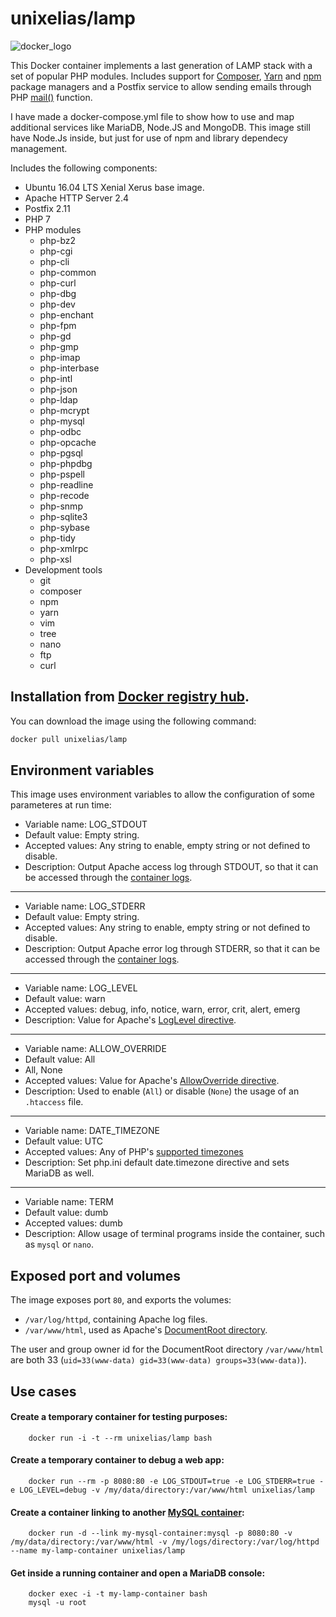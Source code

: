 unixelias/lamp
==========

![docker_logo](https://raw.githubusercontent.com/unixelias/docker-lamp/master/docker_139x115.png)

This Docker container implements a last generation of LAMP stack with a set of popular PHP modules. Includes support for [Composer](https://getcomposer.org/), [Yarn](http://yarn.io//) and [npm](https://www.npmjs.com/) package managers and a Postfix service to allow sending emails through PHP [mail()](http://php.net/manual/en/function.mail.php) function.

I have made a docker-compose.yml file to show how to use and map additional services like MariaDB, Node.JS and MongoDB. This image still have Node.Js inside, but just for use of npm and library dependecy management. 

Includes the following components:

 * Ubuntu 16.04 LTS Xenial Xerus base image.
 * Apache HTTP Server 2.4
 * Postfix 2.11
 * PHP 7
 * PHP modules
 	* php-bz2
	* php-cgi
	* php-cli
	* php-common
	* php-curl
	* php-dbg
	* php-dev
	* php-enchant
	* php-fpm
	* php-gd
	* php-gmp
	* php-imap
	* php-interbase
	* php-intl
	* php-json
	* php-ldap
	* php-mcrypt
	* php-mysql
	* php-odbc
	* php-opcache
	* php-pgsql
	* php-phpdbg
	* php-pspell
	* php-readline
	* php-recode
	* php-snmp
	* php-sqlite3
	* php-sybase
	* php-tidy
	* php-xmlrpc
	* php-xsl
 * Development tools
	* git
	* composer
	* npm
	* yarn
	* vim
	* tree
	* nano
	* ftp
	* curl

Installation from [Docker registry hub](https://registry.hub.docker.com/u/unixelias/lamp/).
----

You can download the image using the following command:

```bash
docker pull unixelias/lamp
```

Environment variables
----

This image uses environment variables to allow the configuration of some parameteres at run time:

* Variable name: LOG_STDOUT
* Default value: Empty string.
* Accepted values: Any string to enable, empty string or not defined to disable.
* Description: Output Apache access log through STDOUT, so that it can be accessed through the [container logs](https://docs.docker.com/reference/commandline/logs/).

----

* Variable name: LOG_STDERR
* Default value: Empty string.
* Accepted values: Any string to enable, empty string or not defined to disable.
* Description: Output Apache error log through STDERR, so that it can be accessed through the [container logs](https://docs.docker.com/reference/commandline/logs/).

----

* Variable name: LOG_LEVEL
* Default value: warn
* Accepted values: debug, info, notice, warn, error, crit, alert, emerg
* Description: Value for Apache's [LogLevel directive](http://httpd.apache.org/docs/2.4/en/mod/core.html#loglevel).

----

* Variable name: ALLOW_OVERRIDE
* Default value: All
* All, None
* Accepted values: Value for Apache's [AllowOverride directive](http://httpd.apache.org/docs/2.4/en/mod/core.html#allowoverride).
* Description: Used to enable (`All`) or disable (`None`) the usage of an `.htaccess` file.

----

* Variable name: DATE_TIMEZONE
* Default value: UTC
* Accepted values: Any of PHP's [supported timezones](http://php.net/manual/en/timezones.php)
* Description: Set php.ini default date.timezone directive and sets MariaDB as well.

----

* Variable name: TERM
* Default value: dumb
* Accepted values: dumb
* Description: Allow usage of terminal programs inside the container, such as `mysql` or `nano`.

Exposed port and volumes
----

The image exposes port `80`, and exports the volumes:

* `/var/log/httpd`, containing Apache log files.
* `/var/www/html`, used as Apache's [DocumentRoot directory](http://httpd.apache.org/docs/2.4/en/mod/core.html#documentroot).


The user and group owner id for the DocumentRoot directory `/var/www/html` are both 33 (`uid=33(www-data) gid=33(www-data) groups=33(www-data)`).

Use cases
----

#### Create a temporary container for testing purposes:

```
	docker run -i -t --rm unixelias/lamp bash
```

#### Create a temporary container to debug a web app:

```
	docker run --rm -p 8080:80 -e LOG_STDOUT=true -e LOG_STDERR=true -e LOG_LEVEL=debug -v /my/data/directory:/var/www/html unixelias/lamp
```

#### Create a container linking to another [MySQL container](https://registry.hub.docker.com/_/mysql/):

```
	docker run -d --link my-mysql-container:mysql -p 8080:80 -v /my/data/directory:/var/www/html -v /my/logs/directory:/var/log/httpd --name my-lamp-container unixelias/lamp
```

#### Get inside a running container and open a MariaDB console:

```
	docker exec -i -t my-lamp-container bash
	mysql -u root
```

